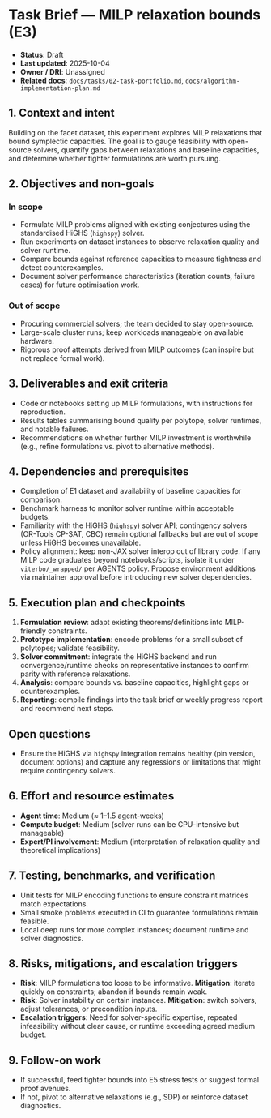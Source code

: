 # Task Brief — MILP relaxation bounds (E3)

- **Status**: Draft
- **Last updated**: 2025-10-04
- **Owner / DRI**: Unassigned
- **Related docs**: `docs/tasks/02-task-portfolio.md`, `docs/algorithm-implementation-plan.md`

## 1. Context and intent

Building on the facet dataset, this experiment explores MILP relaxations that bound symplectic
capacities. The goal is to gauge feasibility with open-source solvers, quantify gaps between
relaxations and baseline capacities, and determine whether tighter formulations are worth pursuing.

## 2. Objectives and non-goals

### In scope

- Formulate MILP problems aligned with existing conjectures using the standardised HiGHS (`highspy`)
  solver.
- Run experiments on dataset instances to observe relaxation quality and solver runtime.
- Compare bounds against reference capacities to measure tightness and detect counterexamples.
- Document solver performance characteristics (iteration counts, failure cases) for future
  optimisation work.

### Out of scope

- Procuring commercial solvers; the team decided to stay open-source.
- Large-scale cluster runs; keep workloads manageable on available hardware.
- Rigorous proof attempts derived from MILP outcomes (can inspire but not replace formal work).

## 3. Deliverables and exit criteria

- Code or notebooks setting up MILP formulations, with instructions for reproduction.
- Results tables summarising bound quality per polytope, solver runtimes, and notable failures.
- Recommendations on whether further MILP investment is worthwhile (e.g., refine formulations vs.
  pivot to alternative methods).

## 4. Dependencies and prerequisites

- Completion of E1 dataset and availability of baseline capacities for comparison.
- Benchmark harness to monitor solver runtime within acceptable budgets.
- Familiarity with the HiGHS (`highspy`) solver API; contingency solvers (OR-Tools CP-SAT, CBC)
  remain optional fallbacks but are out of scope unless HiGHS becomes unavailable.
- Policy alignment: keep non-JAX solver interop out of library code. If any MILP code graduates
  beyond notebooks/scripts, isolate it under `viterbo/_wrapped/` per AGENTS policy. Propose
  environment additions via maintainer approval before introducing new solver dependencies.

## 5. Execution plan and checkpoints

1. **Formulation review**: adapt existing theorems/definitions into MILP-friendly constraints.
1. **Prototype implementation**: encode problems for a small subset of polytopes; validate
   feasibility.
1. **Solver commitment**: integrate the HiGHS backend and run convergence/runtime checks on
   representative instances to confirm parity with reference relaxations.
1. **Analysis**: compare bounds vs. baseline capacities, highlight gaps or counterexamples.
1. **Reporting**: compile findings into the task brief or weekly progress report and recommend next
   steps.

## Open questions

- Ensure the HiGHS via `highspy` integration remains healthy (pin version, document options) and
  capture any regressions or limitations that might require contingency solvers.

## 6. Effort and resource estimates

- **Agent time**: Medium (≈ 1–1.5 agent-weeks)
- **Compute budget**: Medium (solver runs can be CPU-intensive but manageable)
- **Expert/PI involvement**: Medium (interpretation of relaxation quality and theoretical
  implications)

## 7. Testing, benchmarks, and verification

- Unit tests for MILP encoding functions to ensure constraint matrices match expectations.
- Small smoke problems executed in CI to guarantee formulations remain feasible.
- Local deep runs for more complex instances; document runtime and solver diagnostics.

## 8. Risks, mitigations, and escalation triggers

- **Risk**: MILP formulations too loose to be informative. **Mitigation**: iterate quickly on
  constraints; abandon if bounds remain weak.
- **Risk**: Solver instability on certain instances. **Mitigation**: switch solvers, adjust
  tolerances, or precondition inputs.
- **Escalation triggers**: Need for solver-specific expertise, repeated infeasibility without clear
  cause, or runtime exceeding agreed medium budget.

## 9. Follow-on work

- If successful, feed tighter bounds into E5 stress tests or suggest formal proof avenues.
- If not, pivot to alternative relaxations (e.g., SDP) or reinforce dataset diagnostics.
